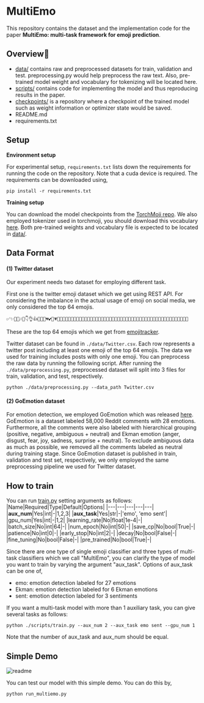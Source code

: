 # MultiEmo 

This repository contains the dataset and the implementation code for the paper **MultiEmo: multi-task framework for emoji prediction**.

Overview🧐
-------------
* [data/](https://github.com/sange1104/MultiEmo/tree/main/data) contains raw and preprocessed datasets for train, validation and test. preprocessing.py would help preprocess the raw text. Also, pre-trained model weight and vocabulary for tokenizing will be located here. 
* [scripts/](https://github.com/sange1104/MultiEmo/tree/main/scripts) contains code for implementing the model and thus reproducing results in the paper.
* [checkpoints/](https://github.com/sange1104/MultiEmo/tree/main/checkpoints) is a repository where a checkpoint of the trained model such as weight information or optimizer state would be saved.
* README.md
* requirements.txt


Setup
-------------
**Environment setup**

For experimental setup, ``requirements.txt`` lists down the requirements for running the code on the repository. Note that a cuda device is required.
The requirements can be downloaded using,
```
pip install -r requirements.txt
``` 

**Training setup**

You can download the model checkpoints from the [TorchMoji repo](https://github.com/huggingface/torchMoji). We also employed tokenizer used in torchmoji, you should download this vocabulary [here](https://github.com/huggingface/torchMoji/blob/master/model/vocabulary.json). Both pre-trained weights and vocabulary file is expected to be located in [data/](https://github.com/sange1104/MultiEmo/tree/main/data).

Data Format
-------------

#### (1) Twitter dataset
Our experiment needs two dataset for employing different task.

First one is the twitter emoji dataset which we get using REST API. For considering the imbalance in the actual usage of emoji on social media, we only considered the top 64 emojis. 
```
✅✨🌚🎉🎶👀👇👌👍👏👑💀💔💕💖💗💙💚💛💜💞💪💯🔥😀😁😂😃😄😅😆😇😈😉😊😋😌😍😎😏😐😑😒😔😕😘😜😝😞😡😢😣😤😩😪😫😬😭😱😳😴🙈🙌🙏
``` 
These are the top 64 emojis which we get from [emojitracker](http://www.emojitracker.com/).


Twitter dataset can be found in ``./data/Twitter.csv``. Each row represents a twitter post including at least one emoji of the top 64 emojis. 
The data we used for training includes posts with only one emoji. You can preprocess the raw data by running the following script. After running the ``./data/preprocessing.py``, preprocessed dataset will split into 3 files for train, validation, and test, respectively.
```
python ./data/preprocessing.py --data_path Twitter.csv
``` 

#### (2) GoEmotion dataset
For emotion detection, we employed GoEmotion which was released [here](https://github.com/google-research/google-research/tree/master/goemotions).
GoEmotion is a dataset labeled 58,000 Reddit  comments with 28 emotions. Furthermore, all the comments were also labeled with hierarchical grouping (positive, negative, ambiguous + neutral) and Ekman emotion (anger, disgust, fear, joy, sadness, surprise + neutral). To exclude ambiguous data as much as possible, we removed all the comments labeled as neutral during training stage. Since GoEmotion dataset is published in train, validation and test set, respectively, we only employed the same preprocessing pipeline we used for Twitter dataset.


How to train
-------------
You can run [train.py](https://github.com/sange1104/MultiEmo/blob/main/scripts/train.py) setting arguments as follows:
|Name|Required|Type|Default|Options|
|---|---|---|---|---|
|**aux_num**|Yes|int|-|1,2,3|
|**aux_task**|Yes|str|-|'emo', 'emo sent'|
|gpu_num|Yes|int|-|1,2|
|learning_rate|No|float|1e-4|-|
|batch_size|No|int|64|-|
|num_epoch|No|int|50|-|
|save_cp|No|bool|True|-| 
|patience|No|int|0|-|
|early_stop|No|int|2|-|
|decay|No|bool|False|-|
|fine_tuning|No|bool|False|-|
|pre_trained|No|bool|True|-|


Since there are one type of single emoji classifier and three types of multi-task classifiers which we call "MultiEmo", you can clarify the type of model you want to train by varying the argument "aux_task".
Options of aux_task can be one of,

* emo: emotion detection labeled for 27 emotions
* Ekman: emotion detection labeled for 6 Ekman emotions
* sent: emotion detection labeled for 3 sentiments

If you want a multi-task model with more than 1 auxiliary task, you can give several tasks as follows:
```
python ./scripts/train.py --aux_num 2 --aux_task emo sent --gpu_num 1
``` 
Note that the number of aux_task and aux_num should be equal.


Simple Demo
-------------
![readme](https://user-images.githubusercontent.com/63252403/152666369-9e0cbd97-5c41-4264-8562-5a72499a1cef.JPG)

You can test our model with this simple demo. You can do this by, 
```
python run_multiemo.py 
``` 





